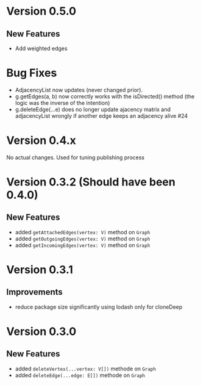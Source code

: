 # Version 0.5.0

## New Features

-   Add weighted edges

# Bug Fixes

-   AdjacencyList now updates (never changed prior).
-   g.getEdges(a, b) now correctly works with the isDirected() method (the logic was the inverse of the intention)
-   g.deleteEdge(...e) does no longer update ajacency matrix and adjacencyList wrongly if another edge keeps an adjacency alive #24

# Version 0.4.x

No actual changes. Used for tuning publishing process

# Version 0.3.2 (Should have been 0.4.0)

## New Features

-   added `getAttachedEdges(vertex: V)` method on `Graph`
-   added `getOutgoingEdges(vertex: V)` method on `Graph`
-   added `getIncomingEdges(vertex: V)` method on `Graph`

# Version 0.3.1

## Improvements

-   reduce package size significantly using lodash only for cloneDeep

# Version 0.3.0

## New Features

-   added `deleteVertex(...vertex: V[])` methode on `Graph`
-   added `deleteEdge(...edge: E[])` methode on `Graph`
